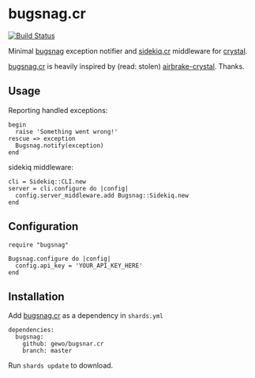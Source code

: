 # bugsnag.cr

[![Build
Status](https://travis-ci.org/gewo/bugsnag.cr.svg)](https://travis-ci.org/gewo/bugsnag.cr/)

Minimal [bugsnag][] exception notifier and [sidekiq.cr][]
middleware for [crystal][].

[bugsnag.cr][] is heavily inspired by (read: stolen)
[airbrake-crystal][]. Thanks.

## Usage

Reporting handled exceptions:

    begin
      raise 'Something went wrong!'
    rescue => exception
      Bugsnag.notify(exception)
    end

sidekiq middleware:

    cli = Sidekiq::CLI.new
    server = cli.configure do |config|
      config.server_middleware.add Bugsnag::Sidekiq.new
    end

## Configuration

    require "bugsnag"

    Bugsnag.configure do |config|
      config.api_key = 'YOUR_API_KEY_HERE'
    end

## Installation

Add [bugsnag.cr][bugsnag.cr] as a dependency in ``shards.yml``

    dependencies:
      bugsnag:
        github: gewo/bugsnar.cr
        branch: master

Run ``shards update`` to download.

[bugsnag.cr]: https://github.com/gewo/bugsnag.cr/
[bugsnag]: https://bugsnag.com/
[crystal]: https://crystal-lang.org/
[sidekiq.cr]: https://github.com/mperham/sidekiq.cr/
[airbrake-crystal]: https://github.com/kyrylo/airbrake-crystal/
